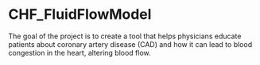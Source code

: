 # CHF_FluidFlowModel
The goal of the project is to create a tool that helps physicians educate patients about coronary artery disease (CAD) and how it can lead to blood congestion in the heart, altering blood flow.
